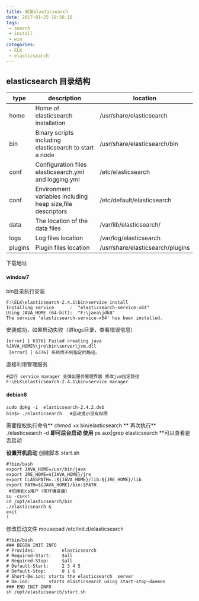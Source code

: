 ```yaml
---
title: 安装elasticsearch
date: 2017-01-25 19:56:10
tags:  
 - search
 - install
 - win
categories: 
 - ELK
 - elasticsearch
---
```

## elasticsearch 目录结构

|type | description | location |
|-------|---------------------|-------|
|home | Home of elasticsearch installation |	/usr/share/elasticsearch 
| bin	| Binary scripts including elasticsearch to start a node |	/usr/share/elasticsearch/bin
|conf	| Configuration files elasticsearch.yml and logging.yml	|/etc/elasticsearch
|conf |Environment variables including heap size,file descriptors	|/etc/default/elasticsearch
|data	| The location of the data files	|/var/lib/elasticsearch/
|logs	| Log files location	|/var/log/elasticsearch
|plugins	| Plugin files location	|/usr/share/elasticsearch/plugins

下载地址

####  window7
bin目录执行安装
```
F:\ELK\elasticsearch-2.4.1\bin>service install
Installing service      :  "elasticsearch-service-x64"
Using JAVA_HOME (64-bit):  "F:\java\jdk8"
The service 'elasticsearch-service-x64' has been installed.
```
安装成功，如果启动失败（进logs目录，查看错误信息）
 <!--more--> 
```
[error] [ 6376] Failed creating java %JAVA_HOME%\jre\bin\server\jvm.dll
 [error] [ 6376] 系统找不到指定的路径。
 ```
 直接利用管理服务
 ```
 #运行 service manager 会弹出服务管理界面 修改jvm指定路径
F:\ELK\elasticsearch-2.4.1\bin>service manager
```

#### debian8
```
sudo dpkg -i  elasticsearch-2.4.2.deb
bin$> ./elasticsearch   #启动提示没有权限
```
需要授权执行命令** chmod +x bin/elasticsearch  ** 
再次执行** ./elasticsearch -d **即可后台启动 
使用** ps aux|grep elasticsearch **可以查看是否启动

**设置开机启动**
创建脚本 start.sh
```
#!bin/bash
export JAVA_HOME=/usr/bin/java
export JRE_HOME=${JAVA_HOME}/jre
export CLASSPATH=.:${JAVA_HOME}/lib:${JRE_HOME}/lib
export PATH=${JAVA_HOME}/bin:$PATH
 #切换到cs用户（带环境变量）
su -cs<<!
cd /opt/elasticsearch/bin
./elasticsearch &
exit
!
```
修改启动文件 mousepad /etc/init.d/elasticsearch
```
#!bin/bash
### BEGIN INIT INFO
# Provides:          elasticsearch
# Required-Start:    $all
# Required-Stop:     $all
# Default-Start:     2 3 4 5
# Default-Stop:      0 1 6
# Short-De.ion: starts the elasticsearch  server
# De.ion:       starts elasticsearch using start-stop-daemon
### END INIT INFO
sh /opt/elasticsearch/start.sh
```
